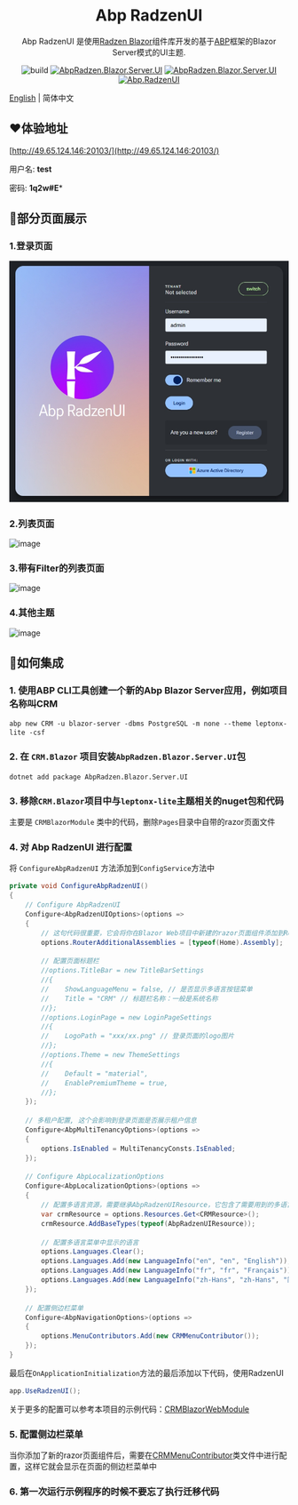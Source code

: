 <h1 align="center">Abp RadzenUI</h1>

<div align="center">

Abp RadzenUI 是使用[Radzen Blazor](https://github.com/radzenhq/radzen-blazor)组件库开发的基于[ABP](https://github.com/abpframework/abp)框架的Blazor Server模式的UI主题.

![build](https://github.com/ShaoHans/Abp.RadzenUI/actions/workflows/publish-nuget.yml/badge.svg)
[![AbpRadzen.Blazor.Server.UI](https://img.shields.io/nuget/v/AbpRadzen.Blazor.Server.UI.svg?color=red)](https://www.nuget.org/packages/AbpRadzen.Blazor.Server.UI/)
[![AbpRadzen.Blazor.Server.UI](https://img.shields.io/nuget/dt/AbpRadzen.Blazor.Server.UI.svg?color=yellow)](https://www.nuget.org/packages/AbpRadzen.Blazor.Server.UI/)
[![Abp.RadzenUI](https://img.shields.io/badge/License-MIT-blue)](https://github.com/shaohans/Abp.RadzenUI/blob/master/LICENSE)

</div>

[English](README.md) | 简体中文

## ❤️体验地址
[http://49.65.124.146:20103/](http://49.65.124.146:20103/)

用户名:  **test**

密码:  **1q2w#E***

## 🎨部分页面展示

### 1.登录页面
![image](https://raw.githubusercontent.com/ShaoHans/Abp.RadzenUI/refs/heads/main/samples/CRM.Blazor.Web/wwwroot/images/login.png)

### 2.列表页面
![image](https://raw.githubusercontent.com/ShaoHans/Abp.RadzenUI/refs/heads/main/samples/CRM.Blazor.Web/wwwroot/images/list.png)

### 3.带有Filter的列表页面
![image](https://raw.githubusercontent.com/ShaoHans/Abp.RadzenUI/refs/heads/main/samples/CRM.Blazor.Web/wwwroot/images/list-with-filter.png)

### 4.其他主题
![image](https://raw.githubusercontent.com/ShaoHans/Abp.RadzenUI/refs/heads/main/samples/CRM.Blazor.Web/wwwroot/images/switch-theme.png)

## 🌱如何集成

### 1. 使用ABP CLI工具创建一个新的Abp Blazor Server应用，例如项目名称叫CRM
```shell
abp new CRM -u blazor-server -dbms PostgreSQL -m none --theme leptonx-lite -csf
```

### 2. 在 `CRM.Blazor` 项目安装`AbpRadzen.Blazor.Server.UI`包
```shell
dotnet add package AbpRadzen.Blazor.Server.UI
```

### 3. 移除`CRM.Blazor`项目中与`leptonx-lite`主题相关的nuget包和代码
主要是 `CRMBlazorModule` 类中的代码，删除`Pages`目录中自带的razor页面文件

### 4. 对 Abp RadzenUI 进行配置
将 `ConfigureAbpRadzenUI` 方法添加到`ConfigService`方法中
```csharp
private void ConfigureAbpRadzenUI()
{
    // Configure AbpRadzenUI
    Configure<AbpRadzenUIOptions>(options =>
    {
        // 这句代码很重要，它会将你在Blazor Web项目中新建的razor页面组件添加到Router中，这样就可以访问到了
        options.RouterAdditionalAssemblies = [typeof(Home).Assembly];

        // 配置页面标题栏
        //options.TitleBar = new TitleBarSettings
        //{
        //    ShowLanguageMenu = false, // 是否显示多语言按钮菜单
        //    Title = "CRM" // 标题栏名称：一般是系统名称
        //};
        //options.LoginPage = new LoginPageSettings
        //{
        //    LogoPath = "xxx/xx.png" // 登录页面的logo图片
        //};
        //options.Theme = new ThemeSettings
        //{
        //    Default = "material",
        //    EnablePremiumTheme = true,
        //};
    });

    // 多租户配置, 这个会影响到登录页面是否展示租户信息
    Configure<AbpMultiTenancyOptions>(options =>
    {
        options.IsEnabled = MultiTenancyConsts.IsEnabled;
    });

    // Configure AbpLocalizationOptions
    Configure<AbpLocalizationOptions>(options =>
    {
        // 配置多语言资源，需要继承AbpRadzenUIResource，它包含了需要用到的多语言信息
        var crmResource = options.Resources.Get<CRMResource>();
        crmResource.AddBaseTypes(typeof(AbpRadzenUIResource));

        // 配置多语言菜单中显示的语言
        options.Languages.Clear();
        options.Languages.Add(new LanguageInfo("en", "en", "English"));
        options.Languages.Add(new LanguageInfo("fr", "fr", "Français"));
        options.Languages.Add(new LanguageInfo("zh-Hans", "zh-Hans", "简体中文"));
    });

    // 配置侧边栏菜单
    Configure<AbpNavigationOptions>(options =>
    {
        options.MenuContributors.Add(new CRMMenuContributor());
    });
}
```

最后在`OnApplicationInitialization`方法的最后添加以下代码，使用RadzenUI
```csharp
app.UseRadzenUI();
```

关于更多的配置可以参考本项目的示例代码：[CRMBlazorWebModule](https://github.com/ShaoHans/Abp.RadzenUI/blob/main/samples/CRM.Blazor.Web/CRMBlazorWebModule.cs)

### 5. 配置侧边栏菜单
当你添加了新的razor页面组件后，需要在[CRMMenuContributor](https://github.com/ShaoHans/Abp.RadzenUI/blob/main/samples/CRM.Blazor.Web/Menus/CRMMenuContributor.cs)类文件中进行配置，这样它就会显示在页面的侧边栏菜单中

### 6. 第一次运行示例程序的时候不要忘了执行迁移代码

